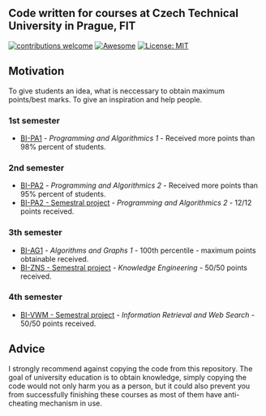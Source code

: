 ## Code written for courses at Czech Technical University in Prague, FIT <br/>
[![contributions welcome](https://img.shields.io/badge/contributions-welcome-brightgreen.svg?style=flat)](https://github.com/dwyl/esta/issues)
[![Awesome](https://awesome.re/badge-flat.svg)](https://awesome.re)
[![License: MIT](https://img.shields.io/badge/License-MIT-green.svg)](https://opensource.org/licenses/MIT)

## Motivation
To give students an idea, what is neccessary to obtain maximum points/best marks. To give an inspiration and help people.

### 1st semester
  * [BI-PA1](https://github.com/JahodaPaul/FIT_CTU/tree/master/PA1) - _Programming and Algorithmics 1_ - Received more points than 98% percent of students.
  
### 2nd semester
  * [BI-PA2](https://github.com/JahodaPaul/FIT_CTU/tree/master/PA2) - _Programming and Algorithmics 2_ - Received more points than 95% percent of students.
  * [BI-PA2 - Semestral project](https://github.com/JahodaPaul/FIT_CTU/tree/master/Recipe_Manager) - _Programming and Algorithmics 2_ - 12/12 points received. 
  
### 3th semester
  * [BI-AG1](https://github.com/JahodaPaul/FIT_CTU/tree/master/AG1) - _Algorithms and Graphs 1_ - 100th percentile - maximum points obtainable received.
  * [BI-ZNS - Semestral project](https://github.com/JahodaPaul/FIT_CTU/tree/master/ZNS) - _Knowledge Engineering_ - 50/50 points received.
  
### 4th semester
  * [BI-VWM - Semestral project](https://github.com/JahodaPaul/FIT_CTU/tree/master/VWM) - _Information Retrieval and Web Search_ - 50/50 points received.
  
  
  
## Advice
I strongly recommend against copying the code from this repository. The goal of university education is to obtain knowledge, simply copying the code would not only harm you as a person, but it could also prevent you from successfully finishing these courses as most of them have anti-cheating mechanism in use. 
